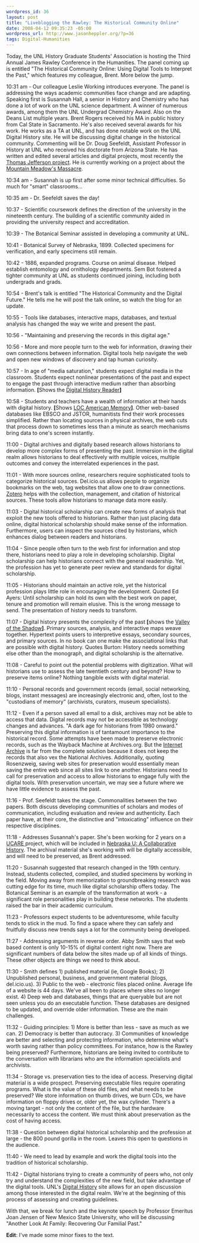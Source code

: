 ```yaml
--- 
wordpress_id: 36
layout: post
title: "Liveblogging the Rawley: The Historical Community Online"
date: 2008-04-12 09:35:23 -05:00
wordpress_url: http://www.jasonheppler.org/?p=36
tags: Digital-Humanities
---
```

Today, the UNL History Graduate Students' Association is hosting the  Third Annual James Rawley Conference in the Humanities.  The panel  coming up is entitled "The Historical Community Online: Using Digital  Tools to Interpret the Past," which features my colleague, Brent.  More  below the jump.

10:31 am - Our colleague Leslie Working introduces everyone.  The  panel is addressing the ways academic communities face change and are  adapting.  Speaking first is Susannah Hall, a senior in History and  Chemistry who has done a lot of work on the UNL science department.  A  winner of numerous awards, among them the UNL Undergrad Chemistry Award.   Also on the Deans List multiple years.  Brent Rogers received his MA  in public history from Cal State in Sacramento.  He's also received  several awards for his work. He works as a TA at UNL, and has done  notable work on the UNL Digital History site.  He will be discussing  digital change in the historical community.  Commenting will be Dr. Doug  Seefeldt, Assistant Professor in History at UNL who received his  doctorate from Arizona State.  He has written and edited several  articles and digital projects, most recently the<a href="http://jeffersonswest.unl.edu/archive/index.php"> Thomas  Jefferson project</a>.  He is currently working on a project about the <a href="http://mountainmeadows.unl.edu/index.html">Mountain Meadow's  Massacre</a>.

10:34 am - Susannah is up first after some minor technical  difficulties.  So much for "smart" classrooms...

10:35 am - Dr. Seefeldt saves the day!

10:37 - Scientific coursework defines the direction of the university  in the nineteenth century.  The building of a scientific community  aided in providing the university respect and accreditation.

10:39 - The Botanical Seminar assisted in developing a community at  UNL.

10:41 - Botanical Survey of Nebraska, 1899.  Collected specimens for  verification, and early specimens still remain.

10:42 - 1886, expanded programs.  Course on animal disease.  Helped  establish entomology and ornithology departments.  Sem Bot fostered a  tighter community at UNL as students continued joining, including both  undergrads and grads.

10:54 - Brent's talk is entitled "The Historical Community and the  Digital Future."  He tells me he will post the talk online, so watch the  blog for an update.

10:55 - Tools like databases, interactive maps, databases, and  textual analysis has changed the way we write and present the past.

10:56 - "Maintaining and preserving the records in this digital age."

10:56 - More and more people turn to the web for information, drawing  their own connections between information.  Digital tools help navigate  the web and open new windows of discovery and tap human curiosity.

10:57 - In age of "media saturation," students expect digital media  in the classroom.  Students expect nonlinear presentations of the past  and expect to engage the past through interactive medium rather than  absorbing information.  <strong>[</strong>Shows the <a href="http://www.dhr.history.vt.edu/">Digital History Reader</a><strong>]</strong>

10:58 - Students and teachers have a wealth of information at their  hands with digital history.  <strong>[</strong>Shows <a href="http://memory.loc.gov/ammem/index.html">LOC American Memory</a><strong>]</strong>.   Other web-based databases like EBSCO and JSTOR, humanitists find their  work processes simplified.  Rather than locating sources in physical  archives, the web cuts that process down to sometimes less than a minute  as search mechanisms bring data to one's screen instantly.

11:00 - Digital archives and digitally based research allows  historians to develop more complex forms of presenting the past.   Immersion in the digital realm allows historians to deal effectively  with multiple voices, multiple outcomes and convey the interrelated  experiences in the past.

11:01 - With more sources online, researchers require sophisticated  tools to categorize historical sources.  Del.icio.us allows people to  organize bookmarks on the web, tag websites that allow one to draw  connections.  <a href="http://www.zotero.org/">Zotero</a> helps with the collection,  management, and citation of historical sources.  These tools allow  historians to manage data more easily.

11:03 - Digital historical scholarship can create new forms of  analysis that exploit the new tools offered to historians.  Rather than  just placing data online, digital historical scholarship should make  sense of the information.  Furthermore, users can inspect the sources  cited by historians, which enhances dialog between readers and  historians.

11:04 - Since people often turn to the web first for information and  stop there, historians need to play a role in developing scholarship.   Digital scholarship can help historians connect with the general  readership.  Yet, the profession has yet to generate peer review and  standards for digital scholarship.

11:05 - Historians should maintain an active role, yet the historical  profession plays little role in encouraging the development.  Quoted Ed  Ayers: Until scholarship can hold its own with the best work on paper,  tenure and promotion will remain elusive.   This is the wrong message to  send.  The presentation of history needs to transform.

11:07 - Digital history presents the complexity of the past <strong>[</strong>shows  the <a href="http://valley.vcdh.virginia.edu/">Valley of the Shadow</a><strong>]</strong>.   Primary sources, analysis, and interactive maps weave together.   Hypertext points users to interpretive essays, secondary sources, and  primary sources.  In no book can one make the associational links that  are possible with digital history.  Quotes Burton: History needs  something else other than the monograph, and digital scholarship is the  alternative.

11:08 - Careful to point out the potential problems with  digitization.  What will historians use to assess the late twentieth  century and beyond?  How to preserve items online?  Nothing tangible  exists with digital material.

11:10 - Personal records and government records (email, social  networking, blogs, instant messages) are increasingly electronic and,  often, lost to the "custodians of memory" (archivists, curators, museum  specialists).

11:12 - Even if a person saved all email to a disk, archives may not  be able to access that data.  Digital records may not be accessible as  technology changes and advances.  "A dark age for historians from 1980  onward."  Preserving this digital information is of tantamount  importance to the historical record.  Some attempts have been made to  preserve electronic records, such as the Wayback Machine at  Archives.org.  But the <a href="http://www.archive.org/index.php">Internet Archive</a> is far  from the complete solution because it does not keep the records that  also vex the National Archives.  Additionally, quoting Rosenzweig,  saving web sites for preservation would essentially mean saving the  entire web since all sites link to one another.  Historians need to call  for preservation and access to allow historians to engage fully with  the digital tools.  With preservation uncertain, we may see a future  where we have little evidence to assess the past.

11:16 - Prof. Seefeldt takes the stage.  Commonalities between the  two papers.  Both discuss developing communities of scholars and modes  of communication, including evaluation and review and authenticity.   Each paper have, at their core, the distinctive and "intoxicating"  influence on their respective disciplines.

11:18 - Addresses Susannah's paper.  She's been working for 2 years  on a <a href="http://www.unl.edu/ucare/">UCARE </a>project, which will be  included in <a href="http://unlhistory.unl.edu/">Nebraska U: A Collaborative  History</a>.  The archival material she's working with will be digitally  accessible, and will need to be preserved, as Brent addressed.

11:20 - Susannah suggested that research changed in the 19th century.   Instead, students collected, compiled, and studied specimens by  working in the field.  Moving away from memorization to groundbreaking  research was cutting edge for its time, much like digital scholarship  offers today.  The Botanical Seminar is an example of the transformation  at work - a significant role personalities play in building these  networks.  The students raised the bar in their academic curriculum.

11:23 - Professors expect students to be adventuresome, while faculty  tends to stick in the mud.  To find a space where they can safely and  fruitfully discuss new trends says a lot for the community being  developed.

11:27 - Addressing arguments in reverse order.  Abby Smith says that  web based content is only 10-15% of digital content right now.  There  are significant numbers of data below the sites made up of all kinds of  things.  These other objects are things we need to think about.

11:30 - Smith defines 1) published material (ie, Google Books); 2)  Unpublished personal, business, and government material (blogs,  del.icio.us).  3) Public to the web - electronic files placed online.   Average life of a website is 44 days.  We've all been to places where  sites no longer exist.  4) Deep web and databases, things that are  queryable but are not seen unless you do an executable function.  These  databases are designed to be updated, and override older information.   These are the main challenges.

11:32 - Guiding principles: 1) More is better than less - save as  much as we can.  2) Democracy is better than autocracy.  3) Communities  of knowledge are better and selecting and protecting information, who  determine what's worth saving rather than policy committees.  For  instance, how is the Rawley being preserved?  Furthermore, historians  are being invited to contribute to the conversation with librarians who  are the information specialists and archivists.

11:34 - Storage vs. preservation ties to the idea of access.   Preserving digital material is a wide prospect.  Preserving executable  files require operating programs.  What is the value of these old files,  and what needs to be preserved?  We store information on thumb drives,  we burn CDs, we have information on floppy drives or, older yet, the wax  cylinder.  There's a moving target - not only the content of the file,  but the hardware necessarily to access the content.  We must think about  preservation as the cost of having access.

11:38 - Question between digital historical scholarship and the  profession at large - the 800 pound gorilla in the room.  Leaves this  open to questions in the audience.

11:40 - We need to lead by example and work the digital tools into  the tradition of historical scholarship.

11:42 - Digital historians trying to create a community of peers who,  not only try and understand the complexities of the new field, but take  advantage of the digital tools.  UNL's <a href="http://digitalhistory.unl.edu/">Digital History</a> site  allows for an open discussion among those interested in the digital  realm.  We're at the beginning of this process of assessing and creating  guidelines.

With that, we break for lunch and the keynote speech by Professor  Emeritus Joan Jensen of New Mexico State University, who will be  discussing "Another Look At Family: Recovering Our Familial Past."

<strong>Edit</strong>: I've made some minor fixes to the text.
